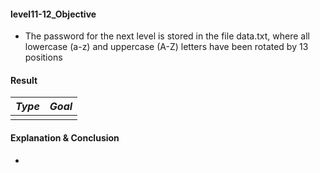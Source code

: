 #### level11-12_Objective

* The password for the next level is stored in the file data.txt, where all lowercase (a-z) and uppercase (A-Z) letters have been rotated by 13 positions

#### Result

|**_Type_**|**_Goal_**|
|:--:|:--:|
|||

#### Explanation & Conclusion

* 